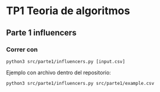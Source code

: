 # TP1 Teoria de algoritmos

## Parte 1 influencers

### Correr con 

```commandline
python3 src/parte1/influencers.py [input.csv]
```
Ejemplo con archivo dentro del repositorio:
```commandline
python3 src/parte1/influencers.py src/parte1/example.csv
```
